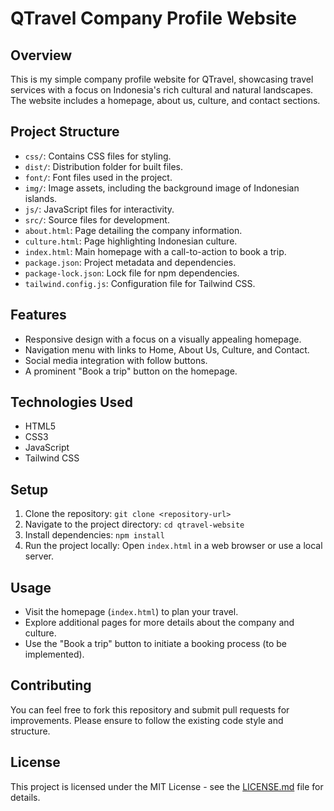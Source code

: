 # QTravel Company Profile Website

## Overview

This is my simple company profile website for QTravel, showcasing travel services with a focus on Indonesia's rich cultural and natural landscapes. The website includes a homepage, about us, culture, and contact sections.

## Project Structure

- `css/`: Contains CSS files for styling.
- `dist/`: Distribution folder for built files.
- `font/`: Font files used in the project.
- `img/`: Image assets, including the background image of Indonesian islands.
- `js/`: JavaScript files for interactivity.
- `src/`: Source files for development.
- `about.html`: Page detailing the company information.
- `culture.html`: Page highlighting Indonesian culture.
- `index.html`: Main homepage with a call-to-action to book a trip.
- `package.json`: Project metadata and dependencies.
- `package-lock.json`: Lock file for npm dependencies.
- `tailwind.config.js`: Configuration file for Tailwind CSS.

## Features

- Responsive design with a focus on a visually appealing homepage.
- Navigation menu with links to Home, About Us, Culture, and Contact.
- Social media integration with follow buttons.
- A prominent "Book a trip" button on the homepage.

## Technologies Used

- HTML5
- CSS3
- JavaScript
- Tailwind CSS

## Setup

1. Clone the repository: `git clone <repository-url>`
2. Navigate to the project directory: `cd qtravel-website`
3. Install dependencies: `npm install`
4. Run the project locally: Open `index.html` in a web browser or use a local server.

## Usage

- Visit the homepage (`index.html`) to plan your travel.
- Explore additional pages for more details about the company and culture.
- Use the "Book a trip" button to initiate a booking process (to be implemented).

## Contributing

You can feel free to fork this repository and submit pull requests for improvements. Please ensure to follow the existing code style and structure.

## License

This project is licensed under the MIT License - see the [LICENSE.md](LICENSE.md) file for details.

